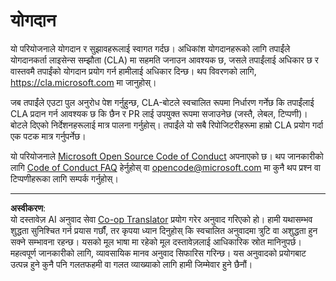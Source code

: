 <!--
CO_OP_TRANSLATOR_METADATA:
{
  "original_hash": "61aff2b3273d4ab66709493b43f91ca1",
  "translation_date": "2025-08-27T16:40:32+00:00",
  "source_file": "CONTRIBUTING.md",
  "language_code": "ne"
}
-->
# योगदान

यो परियोजनाले योगदान र सुझावहरूलाई स्वागत गर्दछ। अधिकांश योगदानहरूको लागि तपाईंले योगदानकर्ता लाइसेन्स सम्झौता (CLA) मा सहमति जनाउन आवश्यक छ, जसले तपाईंलाई अधिकार छ र वास्तवमै तपाईंको योगदान प्रयोग गर्न हामीलाई अधिकार दिन्छ। थप विवरणको लागि, https://cla.microsoft.com मा जानुहोस्।

जब तपाईंले एउटा पुल अनुरोध पेश गर्नुहुन्छ, CLA-बोटले स्वचालित रूपमा निर्धारण गर्नेछ कि तपाईंलाई CLA प्रदान गर्न आवश्यक छ कि छैन र PR लाई उपयुक्त रूपमा सजाउनेछ (जस्तै, लेबल, टिप्पणी)। बोटले दिएको निर्देशनहरूलाई मात्र पालना गर्नुहोस्। तपाईंले यो सबै रिपोजिटरीहरूमा हाम्रो CLA प्रयोग गर्दा एक पटक मात्र गर्नुपर्नेछ।

यो परियोजनाले [Microsoft Open Source Code of Conduct](https://opensource.microsoft.com/codeofconduct/) अपनाएको छ। थप जानकारीको लागि [Code of Conduct FAQ](https://opensource.microsoft.com/codeofconduct/faq/) हेर्नुहोस् वा [opencode@microsoft.com](mailto:opencode@microsoft.com) मा कुनै थप प्रश्न वा टिप्पणीहरूका लागि सम्पर्क गर्नुहोस्।

---

**अस्वीकरण**:  
यो दस्तावेज़ AI अनुवाद सेवा [Co-op Translator](https://github.com/Azure/co-op-translator) प्रयोग गरेर अनुवाद गरिएको हो। हामी यथासम्भव शुद्धता सुनिश्चित गर्न प्रयास गर्छौं, तर कृपया ध्यान दिनुहोस् कि स्वचालित अनुवादमा त्रुटि वा अशुद्धता हुन सक्ने सम्भावना रहन्छ। यसको मूल भाषा मा रहेको मूल दस्तावेज़लाई आधिकारिक स्रोत मानिनुपर्छ। महत्वपूर्ण जानकारीको लागि, व्यावसायिक मानव अनुवाद सिफारिस गरिन्छ। यस अनुवादको प्रयोगबाट उत्पन्न हुने कुनै पनि गलतफहमी वा गलत व्याख्याको लागि हामी जिम्मेवार हुने छैनौं।